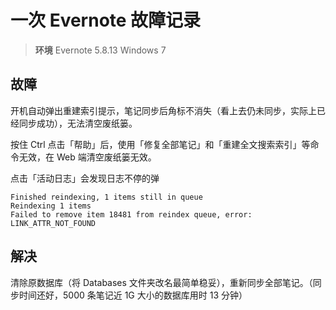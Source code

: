 # 一次 Evernote 故障记录

>  **环境** Evernote 5.8.13  Windows 7

## 故障

开机自动弹出重建索引提示，笔记同步后角标不消失（看上去仍未同步，实际上已经同步成功），无法清空废纸篓。

按住 Ctrl 点击「帮助」后，使用「修复全部笔记」和「重建全文搜索索引」等命令无效，在 Web 端清空废纸篓无效。

点击「活动日志」会发现日志不停的弹

```
Finished reindexing, 1 items still in queue
Reindexing 1 items
Failed to remove item 18481 from reindex queue, error: LINK_ATTR_NOT_FOUND
```

## 解决

清除原数据库（将 Databases 文件夹改名最简单稳妥），重新同步全部笔记。（同步时间还好，5000 条笔记近 1G 大小的数据库用时 13 分钟）